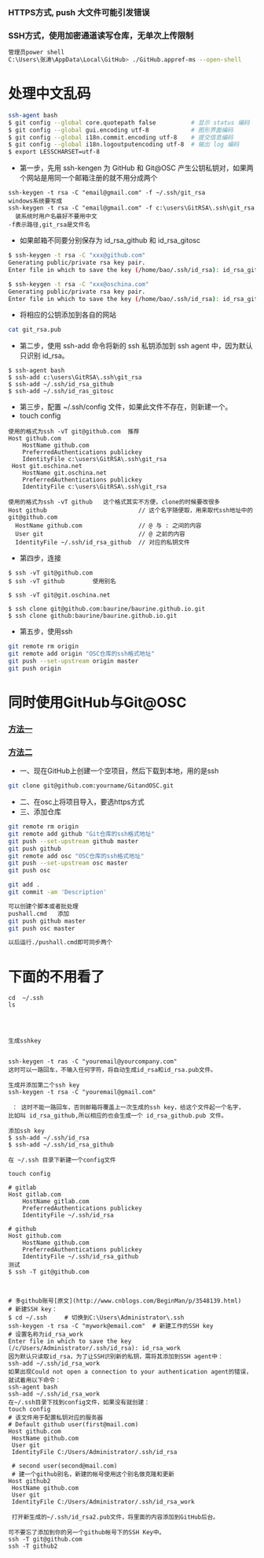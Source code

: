 
### HTTPS方式, push 大文件可能引发错误
### SSH方式，使用加密通道读写仓库，无单次上传限制

```sh
管理员power shell
C:\Users\张涛\AppData\Local\GitHub> ./GitHub.appref-ms --open-shell
```
# 处理中文乱码
```sh
ssh-agent bash
$ git config --global core.quotepath false  		# 显示 status 编码
$ git config --global gui.encoding utf-8			# 图形界面编码
$ git config --global i18n.commit.encoding utf-8	# 提交信息编码
$ git config --global i18n.logoutputencoding utf-8	# 输出 log 编码
$ export LESSCHARSET=utf-8
```
- 第一步，先用 ssh-kengen 为 GitHub 和 Git@OSC 产生公钥私钥对，如果两个网站是用同一个邮箱注册的就不用分成两个
```unix
ssh-keygen -t rsa -C "email@gmail.com" -f ~/.ssh/git_rsa
windows系统要写成
ssh-keygen -t rsa -C "email@gmail.com" -f c:\users\GitRSA\.ssh\git_rsa   装系统时用户名最好不要用中文
-f表示路径,git_rsa是文件名
```
- 如果邮箱不同要分别保存为 id_rsa_github 和 id_rsa_gitosc 
```sh
$ ssh-keygen -t rsa -C "xxx@github.com"
Generating public/private rsa key pair.
Enter file in which to save the key (/home/bao/.ssh/id_rsa): id_rsa_github

$ ssh-keygen -t rsa -C "xxx@oschina.com"
Generating public/private rsa key pair.
Enter file in which to save the key (/home/bao/.ssh/id_rsa): id_rsa_gitosc
```
- 将相应的公钥添加到各自的网站
```sh
cat git_rsa.pub
```
- 第二步，使用 ssh-add 命令将新的 ssh 私钥添加到 ssh agent 中，因为默认只识别 id_rsa。
```unix
$ ssh-agent bash
$ ssh-add c:\users\GitRSA\.ssh\git_rsa
$ ssh-add ~/.ssh/id_rsa_github
$ ssh-add ~/.ssh/id_ras_gitosc
```
- 第三步，配置 ~/.ssh/config 文件，如果此文件不存在，则新建一个。
- touch config
```unix
使用的格式为ssh -vT git@github.com  推荐
Host github.com
    HostName github.com
    PreferredAuthentications publickey
    IdentityFile c:\users\GitRSA\.ssh\git_rsa
 Host git.oschina.net
    HostName git.oschina.net
    PreferredAuthentications publickey
    IdentityFile c:\users\GitRSA\.ssh\git_rsa 

使用的格式为ssh -vT github   这个格式其实不方便，clone的时候要改很多
Host github                          // 这个名字随便取，用来取代ssh地址中的 git@github.com
  HostName github.com                // @ 与 : 之间的内容
  User git                           // @ 之前的内容
  IdentityFile ~/.ssh/id_rsa_github  // 对应的私钥文件
```
- 第四步，连接
```unix
$ ssh -vT git@github.com              
$ ssh -vT github        使用别名 

$ ssh -vT git@git.oschina.net 

$ ssh clone git@github.com:baurine/baurine.github.io.git   
$ ssh clone github:baurine/baurine.github.io.git           
```
- 第五步，使用ssh
```sh
git remote rm origin
git remote add origin "OSC仓库的ssh格式地址"
git push --set-upstream origin master
git push origin
```
# 同时使用GitHub与Git@OSC
### [方法一](http://baurine.github.io/2015/02/09/github-gitosc-coexistence.html)
### [方法二](http://www.jianshu.com/p/3e57bb0f8185)
- 一、现在GitHub上创建一个空项目，然后下载到本地，用的是ssh
``` sh
git clone git@github.com:yourname/GitandOSC.git
```
- 二、在osc上将项目导入，要选https方式
- 三、添加仓库
```sh
git remote rm origin
git remote add github "Git仓库的ssh格式地址"
git push --set-upstream github master
git push github
git remote add osc "OSC仓库的ssh格式地址"
git push --set-upstream osc master
git push osc

git add .
git commit -am 'Description'

可以创建个脚本或者批处理
pushall.cmd   添加
git push github master
git push osc master

以后运行./pushall.cmd即可同步两个
```





# 下面的不用看了
```unix
cd  ~/.ssh
ls




生成sshkey


ssh-keygen -t ras -C "youremail@yourcompany.com"
这时可以一路回车，不输入任何字符，将自动生成id_rsa和id_rsa.pub文件。

生成并添加第二个ssh key
ssh-keygen -t rsa -C "youremail@gmail.com"

 ： 这时不能一路回车，否则邮箱将覆盖上一次生成的ssh key，给这个文件起一个名字， 
比如叫 id_rsa_github,所以相应的也会生成一个 id_rsa_github.pub 文件。

添加ssh key
$ ssh-add ~/.ssh/id_rsa
$ ssh-add ~/.ssh/id_rsa_github

在 ~/.ssh 目录下新建一个config文件

touch config

# gitlab
Host gitlab.com
    HostName gitlab.com
    PreferredAuthentications publickey
    IdentityFile ~/.ssh/id_rsa

# github
Host github.com
    HostName github.com
    PreferredAuthentications publickey
    IdentityFile ~/.ssh/id_rsa_github
测试
$ ssh -T git@github.com



# 多github账号[原文](http://www.cnblogs.com/BeginMan/p/3548139.html)
# 新建SSH key：
$ cd ~/.ssh     # 切换到C:\Users\Administrator\.ssh
ssh-keygen -t rsa -C "mywork@email.com"  # 新建工作的SSH key
# 设置名称为id_rsa_work
Enter file in which to save the key (/c/Users/Administrator/.ssh/id_rsa): id_rsa_work
因为默认只读取id_rsa，为了让SSH识别新的私钥，需将其添加到SSH agent中：
ssh-add ~/.ssh/id_rsa_work
如果出现Could not open a connection to your authentication agent的错误，就试着用以下命令：
ssh-agent bash
ssh-add ~/.ssh/id_rsa_work
在~/.ssh目录下找到config文件，如果没有就创建：
touch config
# 该文件用于配置私钥对应的服务器
# Default github user(first@mail.com)
Host github.com
 HostName github.com
 User git
 IdentityFile C:/Users/Administrator/.ssh/id_rsa

 # second user(second@mail.com)
 # 建一个github别名，新建的帐号使用这个别名做克隆和更新
Host github2
 HostName github.com
 User git
 IdentityFile C:/Users/Administrator/.ssh/id_rsa_work
 
 打开新生成的~/.ssh/id_rsa2.pub文件，将里面的内容添加到GitHub后台。

可不要忘了添加到你的另一个github帐号下的SSH Key中。
ssh -T git@github.com
ssh -T github2

```
